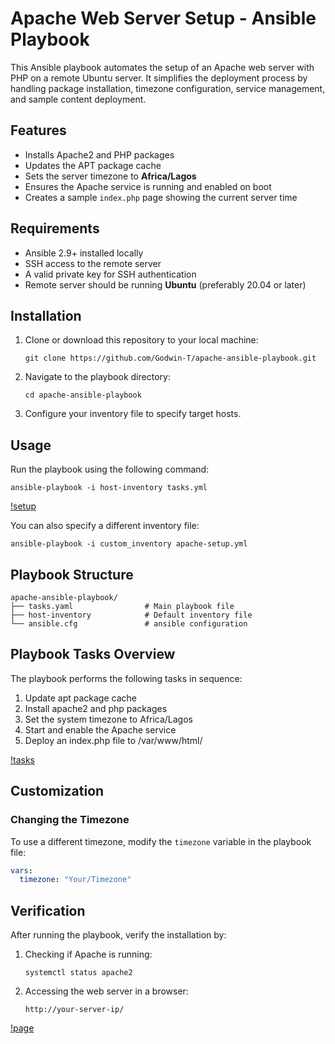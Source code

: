# Apache Web Server Setup - Ansible Playbook

This Ansible playbook automates the setup of an Apache web server with PHP on a remote Ubuntu server. It simplifies the deployment process by handling package installation, timezone configuration, service management, and sample content deployment.

## Features

* Installs Apache2 and PHP packages
* Updates the APT package cache
* Sets the server timezone to **Africa/Lagos**
* Ensures the Apache service is running and enabled on boot
* Creates a sample `index.php` page showing the current server time

## Requirements

* Ansible 2.9+ installed locally
* SSH access to the remote server
* A valid private key for SSH authentication
* Remote server should be running **Ubuntu** (preferably 20.04 or later)

## Installation

1. Clone or download this repository to your local machine:
   ```
   git clone https://github.com/Godwin-T/apache-ansible-playbook.git
   ```
   
2. Navigate to the playbook directory:
   ```
   cd apache-ansible-playbook
   ```

3. Configure your inventory file to specify target hosts.

## Usage

Run the playbook using the following command:

```
ansible-playbook -i host-inventory tasks.yml
```

[!setup]("./assets/setup.png")

You can also specify a different inventory file:

```
ansible-playbook -i custom_inventory apache-setup.yml
```

## Playbook Structure

```
apache-ansible-playbook/
├── tasks.yaml                # Main playbook file
├── host-inventory            # Default inventory file
└── ansible.cfg               # ansible configuration
```

## Playbook Tasks Overview

The playbook performs the following tasks in sequence:

1. Update apt package cache
2. Install apache2 and php packages
3. Set the system timezone to Africa/Lagos
4. Start and enable the Apache service
5. Deploy an index.php file to /var/www/html/

[!tasks]("./assets/playbook.png)

## Customization

### Changing the Timezone

To use a different timezone, modify the `timezone` variable in the playbook file:

```yaml
vars:
  timezone: "Your/Timezone"
```

## Verification

After running the playbook, verify the installation by:

1. Checking if Apache is running:
   ```
   systemctl status apache2
   ```

2. Accessing the web server in a browser:
   ```
   http://your-server-ip/
   ```
[!page]("/assests/page.png")
